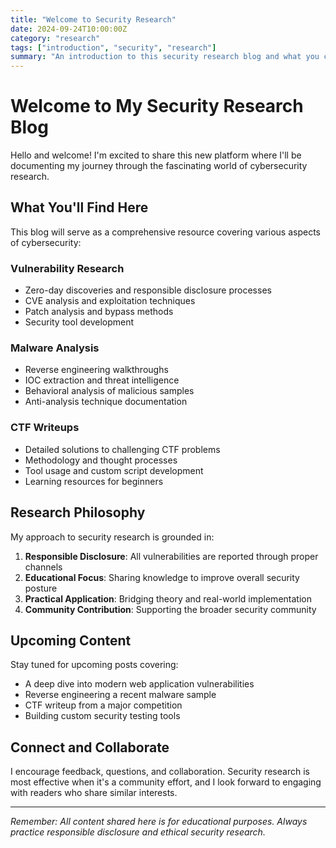 ```yaml
---
title: "Welcome to Security Research"
date: 2024-09-24T10:00:00Z
category: "research"
tags: ["introduction", "security", "research"]
summary: "An introduction to this security research blog and what you can expect to find here."
---
```


# Welcome to My Security Research Blog

Hello and welcome! I'm excited to share this new platform where I'll be documenting my journey through the fascinating world of cybersecurity research.

## What You'll Find Here

This blog will serve as a comprehensive resource covering various aspects of cybersecurity:

### Vulnerability Research
- Zero-day discoveries and responsible disclosure processes
- CVE analysis and exploitation techniques
- Patch analysis and bypass methods
- Security tool development

### Malware Analysis
- Reverse engineering walkthroughs
- IOC extraction and threat intelligence
- Behavioral analysis of malicious samples
- Anti-analysis technique documentation

### CTF Writeups
- Detailed solutions to challenging CTF problems
- Methodology and thought processes
- Tool usage and custom script development
- Learning resources for beginners

## Research Philosophy

My approach to security research is grounded in:

1. **Responsible Disclosure**: All vulnerabilities are reported through proper channels
2. **Educational Focus**: Sharing knowledge to improve overall security posture
3. **Practical Application**: Bridging theory and real-world implementation
4. **Community Contribution**: Supporting the broader security community

## Upcoming Content

Stay tuned for upcoming posts covering:

- A deep dive into modern web application vulnerabilities
- Reverse engineering a recent malware sample
- CTF writeup from a major competition
- Building custom security testing tools

## Connect and Collaborate

I encourage feedback, questions, and collaboration. Security research is most effective when it's a community effort, and I look forward to engaging with readers who share similar interests.

---

*Remember: All content shared here is for educational purposes. Always practice responsible disclosure and ethical security research.*